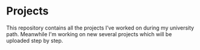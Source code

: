# Projects

This repository contains all the projects I’ve worked on during my university path.
Meanwhile I'm working on new several projects which will be uploaded step by step.